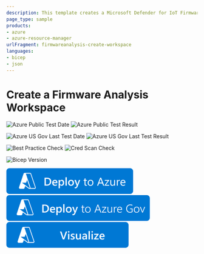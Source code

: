 ```yaml
---
description: This template creates a Microsoft Defender for IoT Firmware Analysis workspace.
page_type: sample
products:
- azure
- azure-resource-manager
urlFragment: firmwareanalysis-create-workspace
languages:
- bicep
- json
---
```


# Create a Firmware Analysis Workspace

![Azure Public Test Date](https://azurequickstartsservice.blob.core.windows.net/badges/quickstarts/microsoft.firmwareanalysis/PublicLastTestDate.svg)
![Azure Public Test Result](https://azurequickstartsservice.blob.core.windows.net/badges/quickstarts/microsoft.firmwareanalysis/PublicDeployment.svg)

![Azure US Gov Last Test Date](https://azurequickstartsservice.blob.core.windows.net/badges/quickstarts/microsoft.firmwareanalysis/FairfaxLastTestDate.svg)
![Azure US Gov Last Test Result](https://azurequickstartsservice.blob.core.windows.net/badges/quickstarts/microsoft.firmwareanalysis/FairfaxDeployment.svg)

![Best Practice Check](https://azurequickstartsservice.blob.core.windows.net/badges/quickstarts/microsoft.firmwareanalysis/BestPracticeResult.svg)
![Cred Scan Check](https://azurequickstartsservice.blob.core.windows.net/badges/quickstarts/microsoft.firmwareanalysis/CredScanResult.svg)

![Bicep Version](https://azurequickstartsservice.blob.core.windows.net/badges/quickstarts/microsoft.firmwareanalysis/BicepVersion.svg)

[![Deploy To Azure](https://raw.githubusercontent.com/Azure/azure-quickstart-templates/master/1-CONTRIBUTION-GUIDE/images/deploytoazure.svg?sanitize=true)](https://portal.azure.com/#create/Microsoft.Template/uri/https%3A%2F%2Fraw.githubusercontent.com%2FAzure%2Fazure-quickstart-templates%2Fmaster%2Fquickstarts%2Fmicrosoft.firmwareanalysis%2Fazuredeploy.json)
[![Deploy To Azure US Gov](https://raw.githubusercontent.com/Azure/azure-quickstart-templates/master/1-CONTRIBUTION-GUIDE/images/deploytoazuregov.svg?sanitize=true)](https://portal.azure.us/#create/Microsoft.Template/uri/https%3A%2F%2Fraw.githubusercontent.com%2FAzure%2Fazure-quickstart-templates%2Fmaster%rmwareanalysis%2Ffirmwareanalysis-create-workspace%2Fazuredeploy.json)
[![Visualize](https://raw.githubusercontent.com/Azure/azure-quickstart-templates/master/1-CONTRIBUTION-GUIDE/images/visualizebutton.svg?sanitize=true)](http://armviz.io/#/?load=https%3A%2F%2Fraw.githubusercontent.com%2FAzure%2Fazure-quickstart-templates%2Fmaster%2Fquickstarts%2Fmicrosoft.firmwareanalysis%2Fazuredeploy.json)